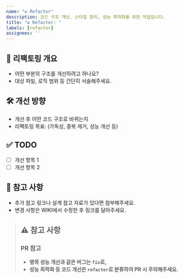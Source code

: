```yaml
---
name: "♻️ Refactor"
description: 코드 구조 개선, 스타일 정리, 성능 최적화를 위한 작업입니다.
title: "♻️ Refactor: "
labels: [refactor]
assignees: ''
---
```


## 📌 리팩토링 개요

- 어떤 부분의 구조를 개선하려고 하나요?
- 대상 파일, 로직 범위 등 간단히 서술해주세요.

## 🛠 개선 방향

- 개선 후 어떤 코드 구조로 바뀌는지
- 리팩토링 목표: (가독성, 중복 제거, 성능 개선 등)

## ✅ TODO

- [ ] 개선 항목 1
- [ ] 개선 항목 2

## 📎 참고 사항

- 추가 참고 링크나 설계 참고 자료가 있다면 첨부해주세요.
- 변경 사항은 WIKI에서 수정한 후 링크를 달아주세요.


> ## ⚠️ 참고 사항
> ### PR  참고
> - **병목 성능 개선과 같은 버그는 `fix`로,**
> - **성능 최적화 등 코드 개선은 `refactor`로 분류하여 PR 시 주의해주세요.**

